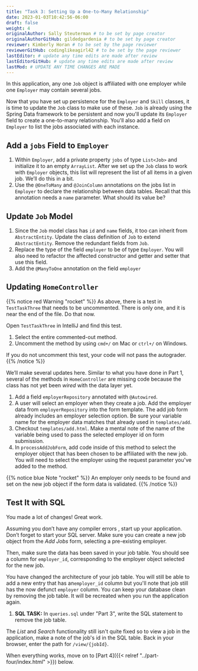 ```yaml
---
title: "Task 3: Setting Up a One-to-Many Relationship"
date: 2023-01-03T10:42:56-06:00
draft: false
weight: 4
originalAuthor: Sally Steuterman # to be set by page creator
originalAuthorGitHub: gildedgardenia # to be set by page creator
reviewer: Kimberly Horan # to be set by the page reviewer
reviewerGitHub: codinglikeagirl42 # to be set by the page reviewer
lastEditor: # update any time edits are made after review
lastEditorGitHub: # update any time edits are made after review
lastMod: # UPDATE ANY TIME CHANGES ARE MADE
---
```


In this application, any one `Job` object is affiliated with one employer while one `Employer` may contain several jobs.

Now that you have set up persistence for the `Employer` and `Skill` classes, it is time to update the `Job` class
to make use of these. `Job` is already using the Spring Data framework to be persistent and now you'll update its
`Employer` field to create a one-to-many relationship. You'll also add a field on `Employer` to list the jobs associated
with each instance.

## Add a `jobs` Field to `Employer`

1. Within `Employer`, add a private property `jobs` of type `List<Job>` and initialize it to an empty `ArrayList`. After we set up the `Job` class to work with `Employer` objects, this list will represent the list of all items in a given job. We’ll do this in a bit.
1. Use the `@OneToMany` and `@JoinColumn` annotations on the jobs list in `Employer` to declare the relationship between data tables. Recall that this annotation needs a `name` parameter. What should its value be? 

## Update `Job` Model

1. Since the `Job` model class has `id` and `name` fields, it too can inherit from `AbstractEntity`. Update the class definition of `Job` to extend `AbstractEntity`. Remove the redundant fields from `Job`.
1. Replace the type of the field `employer` to be of type `Employer`. You will also need to refactor the affected constructor and getter and setter that use this field.
1. Add the `@ManyToOne` annotation on the field `employer`

## Updating `HomeController`

{{% notice red Warning "rocket" %}}
As above, there is a test in `TestTaskThree` that needs to be uncommented. There is only one, and it is near the end of the file. Do that now.

Open `TestTaskThree` in IntelliJ and find this test.

1. Select the entire commented-out method.
1. Uncomment the method by using `cmd+/` on Mac or `ctrl+/` on Windows.

If you do not uncomment this test, your code will not pass the autograder.
{{% /notice %}}

We’ll make several updates here. Similar to what you have done in Part 1, several of the methods in `HomeController` are
missing code because the class has not yet been *wired* with the data layer yet.

1. Add a field `employerRepository` annotated with `@Autowired`.
2. A user will select an employer when they create a job. Add the employer data from `employerRepository` into the form template. The add job form already includes an employer selection option. Be sure your variable name for the employer data matches that already used in `templates/add`.
3. Checkout `templates/add.html`. Make a mental note of the name of the variable being used to pass the selected employer id on form submission.
4. In `processAddJobForm`, add code inside of this method to select the employer object that has been chosen to be affiliated with the new job. You will need to select the employer using the request parameter you've added to the method.

{{% notice blue Note "rocket" %}}
An employer only needs to be found and set on the new job object if the form data is validated.
{{% /notice %}}

## Test It with SQL

You made a lot of changes! Great work.

Assuming you don’t have any compiler errors , start up your application. Don’t forget to start your SQL server. Make sure you can create a new job object from the *Add Jobs* form, selecting a pre-existing employer.

Then, make sure the data has been saved in your job table. You should see a column for `employer_id`, corresponding to the employer object selected for the new job.

You have changed the architecture of your job table. You will still be able to add a new entry that has an`employer_id` column but you'll note that job still has the now defunct `employer` column. You can keep your database clean by removing the job table. It will be recreated when you run the application again.

1. **SQL TASK:** In `queries.sql` under "Part 3", write the SQL statement to remove the job table.

The *List* and *Search* functionality still isn't quite fixed so to view a job in the application, make a note
of the job's id in the SQL table. Back in your browser, enter the path for `/view/{jobId}`.

When everything works, move on to [Part 4]({{< relref "../part-four/index.html" >}}) below.